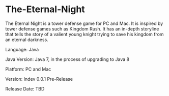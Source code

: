 The-Eternal-Night
=================
The Eternal Night is a tower defense game for PC and Mac. It is inspired by tower defense games such as Kingdom Rush.
It has an in-depth storyline that tells the story of a valient young knight trying to save his kingdom from an eternal 
darkness.

<p>Language: Java</p>
<p>Java Version: Java 7, in the process of upgrading to Java 8</p>
<p>Platform: PC and Mac</p>
<p>Version: Indev 0.0.1 Pre-Release</p>
<p>Release Date: TBD</p>
